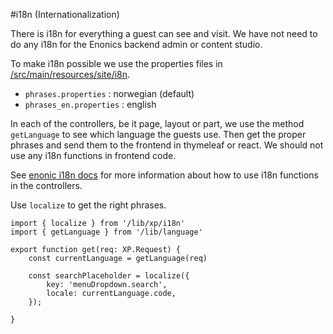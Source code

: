 #i18n (Internationalization)

There is i18n for everything a guest can see and visit. We have not need to
do any i18n for the Enonics backend admin or content studio. 

To make i18n possible we use the properties files in 
[/src/main/resources/site/i8n](/src/main/resources/site/i8n). 
- `phrases.properties` : norwegian (default)
- `phrases_en.properties` : english
 
In each of the controllers, be it page, layout or part, we use the method 
`getLanguage` to see which language the guests use. Then get the proper phrases
and send them to the frontend in thymeleaf or react. We should not use any 
i18n functions in frontend code.

See [enonic i18n docs](https://developer.enonic.com/docs/xp/stable/api/lib-i18n) for more 
information about how to use i18n functions in the controllers.

Use `localize` to get the right phrases.

```(typescript)
import { localize } from '/lib/xp/i18n'
import { getLanguage } from '/lib/language'

export function get(req: XP.Request) {
    const currentLanguage = getLanguage(req)    

    const searchPlaceholder = localize({
        key: 'menuDropdown.search',
        locale: currentLanguage.code,
    });

}
```


    

